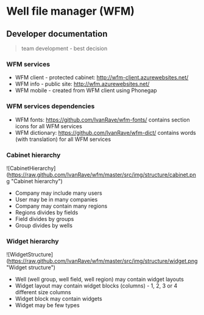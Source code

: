 # Well file manager (WFM)
## Developer documentation
>team development - best decision

### WFM services
* WFM client - protected cabinet: http://wfm-client.azurewebsites.net/
* WFM info - public site: http://wfm.azurewebsites.net/
* WFM mobile - created from WFM client using Phonegap

### WFM services dependencies
* WFM fonts: https://github.com/IvanRave/wfm-fonts/
contains section icons for all WFM services
* WFM dictionary: https://github.com/IvanRave/wfm-dict/
contains words (with translation) for all WFM services

### Cabinet hierarchy
![CabinetHierarchy] (https://raw.github.com/IvanRave/wfm/master/src/img/structure/cabinet.png "Cabinet hierarchy")
* Company may include many users
* User may be in many companies
* Company may contain many regions
* Regions divides by fields
* Field divides by groups
* Group divides by wells

### Widget hierarchy
![WidgetStructure] (https://raw.github.com/IvanRave/wfm/master/src/img/structure/widget.png "Widget structure")
* Well (well group, well field, well region) may contain widget layouts
* Widget layout may contain widget blocks (columns) - 1, 2, 3 or 4 different size columns
* Widget block may contain widgets
* Widget may be few types
